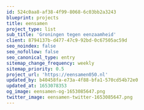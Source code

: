 ```yaml
---
id: 524c0aa8-af38-4f99-8068-6c03bb2a3243
blueprint: projects
title: eensamen
project_type: list
sub_title: 'Groningen tegen eenzaamheid'
client: 8794137b-d477-47c9-92bd-0c67505ac59d
seo_noindex: false
seo_nofollow: false
seo_canonical_type: entry
sitemap_change_frequency: weekly
sitemap_priority: 0.5
project_url: 'https://eensamen050.nl'
updated_by: b40458fa-e73a-4f88-bfa1-570cd54b72e0
updated_at: 1653078353
og_image: eensamen-og-1653085647.png
twitter_image: eensamen-twitter-1653085647.png
---
```

